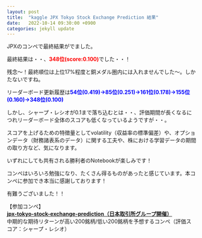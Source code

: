 ```yaml
---
layout: post
title:  "kaggle JPX Tokyo Stock Exchange Prediction 結果"
date:   2022-10-14 09:30:00 +0900
categories: jekyll update
---
```


JPXのコンペで最終結果がでました。

最終結果は・・、<span style="color: red; ">**348位(score:0.100)**</span>でした・・！

残念～！最終順位は上位17%程度と銅メダル圏内には入れませんでした～。しかたないですね。

リーダーボード更新履歴は<span style="color: blue; ">**54位(0.419)→85位(0.251)→161位(0.178)→155位(0.160)→348位(0.100)**</span>

しかし、シャープ・レシオが0.1まで落ち込むとは・・、評価期間が長くなるにつれリーダーボード全体のスコアも低くなっているようですが・・。

スコアを上げるための特徴量としてvolatility（収益率の標準偏差）や、オプションデータ（財務諸表系のデータ）に関する工夫や、株における学習データの期間の取り方など、気になります。

いずれにしても共有される勝利者のNotebookが楽しみです！

コンペはいろいろ勉強になり、たくさん得るものがあったと感じています。本コンペに参加でき本当に感謝しております！

有難うございました！！

【参加コンペ】  
**<a href="https://www.kaggle.com/competitions/jpx-tokyo-stock-exchange-prediction" target="_blank">jpx-tokyo-stock-exchange-prediction（日本取引所グループ開催）</a>**  
中期的な期待リターンが高い200銘柄/低い200銘柄を予想するコンペ（評価スコア：シャープ・レシオ）  

